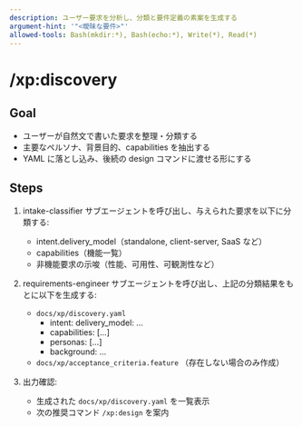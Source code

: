 ```yaml
---
description: ユーザー要求を分析し、分類と要件定義の素案を生成する
argument-hint: '"<曖昧な要件>"'
allowed-tools: Bash(mkdir:*), Bash(echo:*), Write(*), Read(*)
---
```

# /xp:discovery

## Goal

- ユーザーが自然文で書いた要求を整理・分類する
- 主要なペルソナ、背景目的、capabilities を抽出する
- YAML に落とし込み、後続の design コマンドに渡せる形にする

## Steps

1. intake-classifier サブエージェントを呼び出し、与えられた要求を以下に分類する:
   - intent.delivery_model（standalone, client-server, SaaS など）
   - capabilities（機能一覧）
   - 非機能要求の示唆（性能、可用性、可観測性など）

2. requirements-engineer サブエージェントを呼び出し、上記の分類結果をもとに以下を生成する:
   - `docs/xp/discovery.yaml`
     - intent:
         delivery_model: …
     - capabilities: […]
     - personas: […]
     - background: …
   - `docs/xp/acceptance_criteria.feature` （存在しない場合のみ作成）

3. 出力確認:
   - 生成された `docs/xp/discovery.yaml` を一覧表示
   - 次の推奨コマンド `/xp:design` を案内
